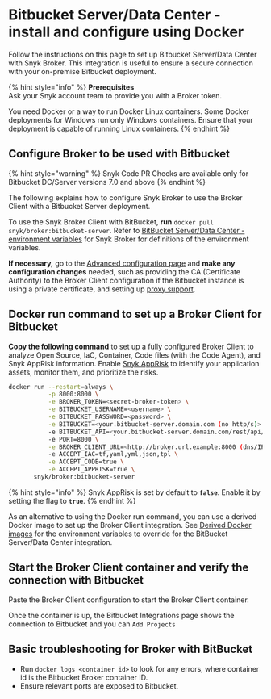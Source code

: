 # Bitbucket Server/Data Center - install and configure using Docker

Follow the instructions on this page to set up Bitbucket Server/Data Center with Snyk Broker. This integration is useful to ensure a secure connection with your on-premise Bitbucket deployment.

{% hint style="info" %}
**Prerequisites**\
Ask your Snyk account team to provide you with a Broker token.

You need Docker or a way to run Docker Linux containers. Some Docker deployments for Windows run only Windows containers. Ensure that your deployment is capable of running Linux containers.
{% endhint %}

## Configure Broker to be used with Bitbucket

{% hint style="warning" %}
Snyk Code PR Checks are available only for Bitbucket DC/Server versions 7.0 and above
{% endhint %}

The following explains how to configure Snyk Broker to use the Broker Client with a Bitbucket Server deployment.

To use the Snyk Broker Client with BitBucket, **run** `docker pull snyk/broker:bitbucket-server`. Refer to [BitBucket Server/Data Center - environment variables](bitbucket-server-data-center-environment-variables-for-snyk-broker.md) for Snyk Broker for definitions of the environment variables.

**If necessary,** go to the [Advanced configuration page](../advanced-configuration-for-snyk-broker-docker-installation/) and **make any configuration changes** needed, such as providing the CA (Certificate Authority) to the Broker Client configuration if the Bitbucket instance is using a private certificate, and setting up [proxy support](../advanced-configuration-for-snyk-broker-docker-installation/proxy-support-with-docker.md).

## Docker run command to set up a Broker Client for Bitbucket

**Copy the following command** to set up a fully configured Broker Client to analyze Open Source, IaC, Container, Code files (with the Code Agent), and Snyk AppRisk information. Enable [Snyk AppRisk](../../../../manage-risk/snyk-apprisk/) to identify your application assets, monitor them, and prioritize the risks.

```bash
docker run --restart=always \
           -p 8000:8000 \
           -e BROKER_TOKEN=<secret-broker-token> \
           -e BITBUCKET_USERNAME=<username> \
           -e BITBUCKET_PASSWORD=<password> \
           -e BITBUCKET=<your.bitbucket-server.domain.com (no http/s)> \
           -e BITBUCKET_API=<your.bitbucket-server.domain.com/rest/api/1.0 (no http/s)> \
           -e PORT=8000 \
           -e BROKER_CLIENT_URL=<http://broker.url.example:8000 (dns/IP:port)> \
           -e ACCEPT_IAC=tf,yaml,yml,json,tpl \
           -e ACCEPT_CODE=true \
           -e ACCEPT_APPRISK=true \
       snyk/broker:bitbucket-server
```

{% hint style="info" %}
Snyk AppRisk is set by default to **`false`**. Enable it by setting the flag to **`true`**.
{% endhint %}

As an alternative to using the Docker run command, you can use a derived Docker image to set up the Broker Client integration. See [Derived Docker images](../derived-docker-images-for-broker-client-integrations-and-container-registry-agent.md) for the environment variables to override for the BitBucket Server/Data Center integration.

## Start the Broker Client container and verify the connection with Bitbucket

Paste the Broker Client configuration to start the Broker Client container.

Once the container is up, the Bitbucket Integrations page shows the connection to Bitbucket and you can `Add Projects`

## Basic troubleshooting for Broker with BitBucket

* Run `docker logs <container id>` to look for any errors, where container id is the Bitbucket Broker container ID.
* Ensure relevant ports are exposed to Bitbucket.

